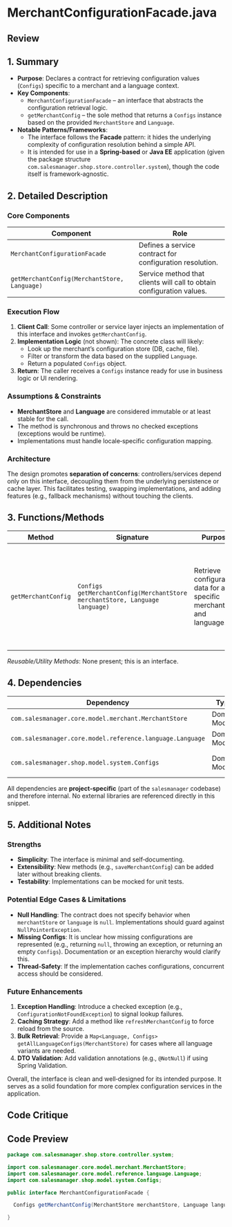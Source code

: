 # MerchantConfigurationFacade.java

## Review

## 1. Summary
- **Purpose**: Declares a contract for retrieving configuration values (`Configs`) specific to a merchant and a language context.
- **Key Components**:
  - `MerchantConfigurationFacade` – an interface that abstracts the configuration retrieval logic.
  - `getMerchantConfig` – the sole method that returns a `Configs` instance based on the provided `MerchantStore` and `Language`.
- **Notable Patterns/Frameworks**:
  - The interface follows the **Facade** pattern: it hides the underlying complexity of configuration resolution behind a simple API.
  - It is intended for use in a **Spring-based** or **Java EE** application (given the package structure `com.salesmanager.shop.store.controller.system`), though the code itself is framework‑agnostic.

## 2. Detailed Description
### Core Components
| Component | Role |
|-----------|------|
| `MerchantConfigurationFacade` | Defines a service contract for configuration resolution. |
| `getMerchantConfig(MerchantStore, Language)` | Service method that clients will call to obtain configuration values. |

### Execution Flow
1. **Client Call**: Some controller or service layer injects an implementation of this interface and invokes `getMerchantConfig`.
2. **Implementation Logic** (not shown): The concrete class will likely:
   - Look up the merchant’s configuration store (DB, cache, file).
   - Filter or transform the data based on the supplied `Language`.
   - Return a populated `Configs` object.
3. **Return**: The caller receives a `Configs` instance ready for use in business logic or UI rendering.

### Assumptions & Constraints
- **MerchantStore** and **Language** are considered immutable or at least stable for the call.
- The method is synchronous and throws no checked exceptions (exceptions would be runtime).
- Implementations must handle locale‑specific configuration mapping.

### Architecture
The design promotes **separation of concerns**: controllers/services depend only on this interface, decoupling them from the underlying persistence or cache layer. This facilitates testing, swapping implementations, and adding features (e.g., fallback mechanisms) without touching the clients.

## 3. Functions/Methods

| Method | Signature | Purpose | Inputs | Outputs | Side‑Effects |
|--------|-----------|---------|--------|---------|--------------|
| `getMerchantConfig` | `Configs getMerchantConfig(MerchantStore merchantStore, Language language)` | Retrieve configuration data for a specific merchant and language. | `merchantStore` – the merchant context.<br> `language` – the desired language/locale. | `Configs` – an object encapsulating configuration values. | None (pure). It may access external resources (DB, cache) internally, but the interface itself imposes no side‑effects. |

*Reusable/Utility Methods*: None present; this is an interface.

## 4. Dependencies
| Dependency | Type | Remarks |
|------------|------|---------|
| `com.salesmanager.core.model.merchant.MerchantStore` | Domain Model | Holds merchant metadata. |
| `com.salesmanager.core.model.reference.language.Language` | Domain Model | Represents a language/locale. |
| `com.salesmanager.shop.model.system.Configs` | Domain Model | Encapsulates configuration key‑value pairs. |

All dependencies are **project‑specific** (part of the `salesmanager` codebase) and therefore internal. No external libraries are referenced directly in this snippet.

## 5. Additional Notes
### Strengths
- **Simplicity**: The interface is minimal and self‑documenting.
- **Extensibility**: New methods (e.g., `saveMerchantConfig`) can be added later without breaking clients.
- **Testability**: Implementations can be mocked for unit tests.

### Potential Edge Cases & Limitations
- **Null Handling**: The contract does not specify behavior when `merchantStore` or `language` is `null`. Implementations should guard against `NullPointerException`.
- **Missing Configs**: It is unclear how missing configurations are represented (e.g., returning `null`, throwing an exception, or returning an empty `Configs`). Documentation or an exception hierarchy would clarify this.
- **Thread‑Safety**: If the implementation caches configurations, concurrent access should be considered.

### Future Enhancements
1. **Exception Handling**: Introduce a checked exception (e.g., `ConfigurationNotFoundException`) to signal lookup failures.
2. **Caching Strategy**: Add a method like `refreshMerchantConfig` to force reload from the source.
3. **Bulk Retrieval**: Provide a `Map<Language, Configs> getAllLanguageConfigs(MerchantStore)` for cases where all language variants are needed.
4. **DTO Validation**: Add validation annotations (e.g., `@NotNull`) if using Spring Validation.

Overall, the interface is clean and well‑designed for its intended purpose. It serves as a solid foundation for more complex configuration services in the application.

## Code Critique



## Code Preview

```java
package com.salesmanager.shop.store.controller.system;

import com.salesmanager.core.model.merchant.MerchantStore;
import com.salesmanager.core.model.reference.language.Language;
import com.salesmanager.shop.model.system.Configs;

public interface MerchantConfigurationFacade {

  Configs getMerchantConfig(MerchantStore merchantStore, Language language);

}



```
